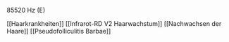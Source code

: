 85520 Hz (E)

[[Haarkrankheiten]]
[[Infrarot-RD V2 Haarwachstum]]
[[Nachwachsen der Haare]]
[[Pseudofolliculitis Barbae]]